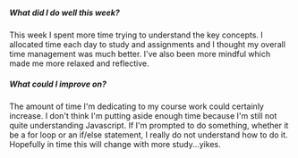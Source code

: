 <h5> What did I do well this week? </h5>
  <p>
     This week I spent more time trying to understand the key concepts. I allocated time each day to study and assignments and I thought my overall time management was much better. I've also been more mindful which made me more relaxed and reflective. 
  </p>
<h5> What could I improve on? </h5>
  <p>
     The amount of time I'm dedicating to my course work could certainly increase. I don't think I'm putting aside enough time because I'm still not quite understanding Javascript. If I'm prompted to do something, whether it be a for loop or an if/else statement, I really do not understand how to do it. Hopefully in time this will change with more study...yikes.
  </p>
